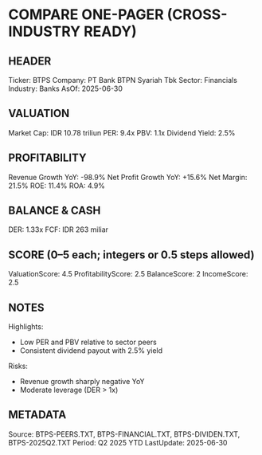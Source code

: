 # COMPARE ONE-PAGER (CROSS-INDUSTRY READY)

## HEADER
Ticker: BTPS
Company: PT Bank BTPN Syariah Tbk
Sector: Financials
Industry: Banks
AsOf: 2025-06-30

## VALUATION
Market Cap: IDR 10.78 triliun
PER: 9.4x
PBV: 1.1x
Dividend Yield: 2.5%

## PROFITABILITY
Revenue Growth YoY: -98.9%
Net Profit Growth YoY: +15.6%
Net Margin: 21.5%
ROE: 11.4%
ROA: 4.9%

## BALANCE & CASH
DER: 1.33x
FCF: IDR 263 miliar

## SCORE (0–5 each; integers or 0.5 steps allowed)
ValuationScore: 4.5
ProfitabilityScore: 2.5
BalanceScore: 2
IncomeScore: 2.5

## NOTES
Highlights:
- Low PER and PBV relative to sector peers
- Consistent dividend payout with 2.5% yield

Risks:
- Revenue growth sharply negative YoY
- Moderate leverage (DER > 1x)

## METADATA
Source: BTPS-PEERS.TXT, BTPS-FINANCIAL.TXT, BTPS-DIVIDEN.TXT, BTPS-2025Q2.TXT
Period: Q2 2025 YTD
LastUpdate: 2025-06-30